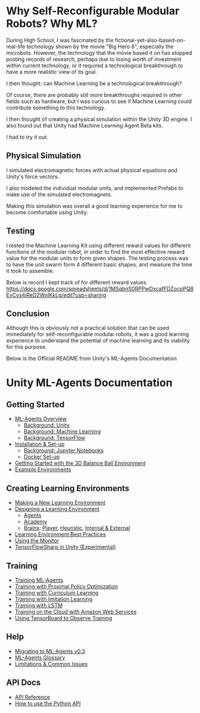 # Why Self-Reconfigurable Modular Robots? Why ML?
During High School, I was fascinated by the fictional-yet-also-based-on-real-life technology shown by the movie "Big Hero 6", especially the microbots.
However, the technology that the movie based it on has stopped posting records of research, perhaps due to losing worth of investment within current technology, or it required a technological breakthrough to have a more realistic view of its goal.

I then thought: can Machine Learning be a technological breakthrough?

Of course, there are probably still more breakthroughs required in other fields such as hardware, but I was curious to see if Machine Learning could contribute something to this technology.

I then thought of creating a physical simulation within the Unity 3D engine.
I also found out that Unity had Machine Learning Agent Beta kits.

I had to try it out.

## Physical Simulation
I simulated electromagnetic forces with actual physical equations and Unity's force vectors.

I also modeled the individual modular units, and implemented Prefabs to make use of the simulated electromagnets.

Making this simulation was overall a good learning experience for me to become comfortable using Unity.

## Testing
I tested the Machine Learning Kit using different reward values for different functions of the modular robot, in order to find the most effective reward value for the modular units to form given shapes.
The testing process was to have the unit swarm form 4 different basic shapes, and measure the time it took to assemble.

Below is record I kept track of for different reward values.
https://docs.google.com/spreadsheets/d/1MSqbnS0RPPwDxcafFDZocpPQ8EvCys4iReD2WnIKkLg/edit?usp=sharing

## Conclusion
Although this is obviously not a practical solution that can be used immediately for self-reconfigurable modular robots, it was a good learning experience to understand the potential of machine learning and its viability for this purpose.

Below is the Official README from Unity's ML-Agents Documentation

# Unity ML-Agents Documentation

## Getting Started
 * [ML-Agents Overview](ML-Agents-Overview.md)
    * [Background: Unity](Background-Unity.md)
    * [Background: Machine Learning](Background-Machine-Learning.md)
    * [Background: TensorFlow](Background-TensorFlow.md)
 * [Installation & Set-up](Installation.md)
    * [Background: Jupyter Notebooks](Background-Jupyter.md)
    * [Docker Set-up](Using-Docker.md)
 * [Getting Started with the 3D Balance Ball Environment](Getting-Started-with-Balance-Ball.md)
 * [Example Environments](Learning-Environment-Examples.md)

## Creating Learning Environments
 * [Making a New Learning Environment](Learning-Environment-Create-New.md)
 * [Designing a Learning Environment](Learning-Environment-Design.md)
     * [Agents](Learning-Environment-Design-Agents.md)
     * [Academy](Learning-Environment-Design-Academy.md)
     * [Brains](Learning-Environment-Design-Brains.md): [Player](Learning-Environment-Design-Player-Brains.md), [Heuristic](Learning-Environment-Design-Heuristic-Brains.md), [Internal & External](Learning-Environment-Design-External-Internal-Brains.md)
 * [Learning Environment Best Practices](Learning-Environment-Best-Practices.md)
 * [Using the Monitor](Feature-Monitor.md)
 * [TensorFlowSharp in Unity (Experimental)](Using-TensorFlow-Sharp-in-Unity.md)
 
## Training
 * [Training ML-Agents](Training-ML-Agents.md)
 * [Training with Proximal Policy Optimization](Training-PPO.md)
 * [Training with Curriculum Learning](Training-Curriculum-Learning.md)
 * [Training with Imitation Learning](Training-Imitation-Learning.md)
 * [Training with LSTM](Feature-Memory.md)
 * [Training on the Cloud with Amazon Web Services](Training-on-Amazon-Web-Service.md)
 * [Using TensorBoard to Observe Training](Using-Tensorboard.md)

## Help
 * [Migrating to ML-Agents v0.3](Migrating-v0.3.md)
 * [ML-Agents Glossary](Glossary.md)
 * [Limitations & Common Issues](Limitations-and-Common-Issues.md)
 
## API Docs
 * [API Reference](API-Reference.md)
 * [How to use the Python API](Python-API.md)
